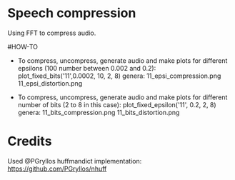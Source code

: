 # Speech compression
Using FFT to compress audio.

#HOW-TO
- To compress, uncompress, generate audio and make plots for different epsilons (100 number between 0.002 and 0.2):
plot_fixed_bits('11',0.0002, 10, 2, 8)
genera:
11_epsi_compression.png
11_epsi_distortion.png

- To compress, uncompress, generate audio and make plots for different number of bits (2 to 8 in this case):
plot_fixed_epsilon('11', 0.2, 2, 8)
genera:
11_bits_compression.png
11_bits_distortion.png

# Credits
Used @PGryllos huffmandict implementation:
https://github.com/PGryllos/nhuff


